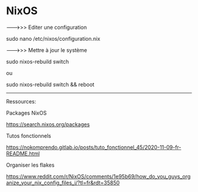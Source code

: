 # NixOS

--->>> Editer une configuration

sudo nano /etc/nixos/configuration.nix



--->>> Mettre à jour le système

sudo nixos-rebuild switch

ou

sudo nixos-rebuild switch && reboot

___________________________________________________________________________________________________________

Ressources:

Packages NixOS

https://search.nixos.org/packages

Tutos fonctionnels

https://nokomprendo.gitlab.io/posts/tuto_fonctionnel_45/2020-11-09-fr-README.html

Organiser les flakes

https://www.reddit.com/r/NixOS/comments/1e95b69/how_do_you_guys_organize_your_nix_config_files_i/?tl=fr&rdt=35850
